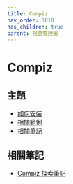 ```yaml
---
title: Compiz
nav_order: 3010
has_children: true
parent: 視窗管理器
---
```



# Compiz


## 主題

* [如何安裝](https://samwhelp.github.io/note-about-ezarcher/read/master/window_manager/compiz/install.html)
* [相關範例](https://samwhelp.github.io/note-about-ezarcher/read/master/window_manager/compiz/demo.html)
* [相關筆記](#相關筆記)


## 相關筆記

* [Compiz 探索筆記](https://samwhelp.github.io/note-about-compiz/)
